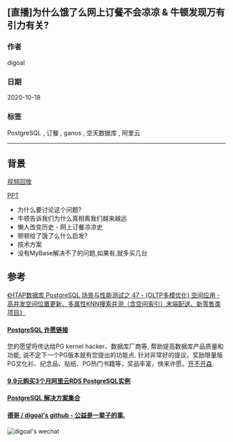 ## [直播]为什么饿了么网上订餐不会凉凉 & 牛顿发现万有引力有关?                  
                    
### 作者                    
digoal                    
                    
### 日期                    
2020-10-18                    
                    
### 标签                    
PostgreSQL , 订餐 , ganos , 空天数据库 , 阿里云                 
                    
----                    
                    
## 背景                    
[视频回放](https://yq.aliyun.com/live/245460)                
                
[PPT](20201018_01_doc_001.pdf)                
                
- 为什么要讨论这个问题?    
- 牛顿告诉我们为什么真相离我们越来越远    
- 懒人改变历史 - 网上订餐凉凉史    
- 顿顿给了饿了么什么启发?    
- 技术方案    
- 没有MyBase解决不了的问题,如果有,就多买几台            
              
## 参考            
[《HTAP数据库 PostgreSQL 场景与性能测试之 47 - (OLTP多模优化) 空间应用 - 高并发空间位置更新、多属性KNN搜索并测（含空间索引）末端配送、新零售类项目》](../201711/20171107_48.md)      
      
  
#### [PostgreSQL 许愿链接](https://github.com/digoal/blog/issues/76 "269ac3d1c492e938c0191101c7238216")
您的愿望将传达给PG kernel hacker、数据库厂商等, 帮助提高数据库产品质量和功能, 说不定下一个PG版本就有您提出的功能点. 针对非常好的提议，奖励限量版PG文化衫、纪念品、贴纸、PG热门书籍等，奖品丰富，快来许愿。[开不开森](https://github.com/digoal/blog/issues/76 "269ac3d1c492e938c0191101c7238216").  
  
  
#### [9.9元购买3个月阿里云RDS PostgreSQL实例](https://www.aliyun.com/database/postgresqlactivity "57258f76c37864c6e6d23383d05714ea")
  
  
#### [PostgreSQL 解决方案集合](https://yq.aliyun.com/topic/118 "40cff096e9ed7122c512b35d8561d9c8")
  
  
#### [德哥 / digoal's github - 公益是一辈子的事.](https://github.com/digoal/blog/blob/master/README.md "22709685feb7cab07d30f30387f0a9ae")
  
  
![digoal's wechat](../pic/digoal_weixin.jpg "f7ad92eeba24523fd47a6e1a0e691b59")
  
